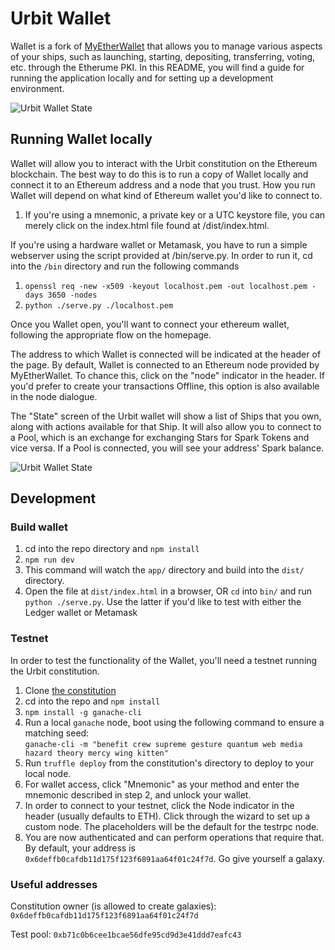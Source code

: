# Urbit Wallet

Wallet is a fork of [MyEtherWallet](https://www.MyEtherWallet.com) that allows 
you to manage various aspects of your ships, such as launching, starting, 
depositing, transferring, voting, etc. through the Etherume PKI. In this README, 
you will find a guide for running the application locally and for setting up a 
development environment.

![Urbit Wallet State](https://i.imgur.com/5GjDw5W.png)


## Running Wallet locally

Wallet will allow you to interact with the Urbit constitution on the Ethereum 
blockchain. The best way to do this is to run a copy of Wallet locally and connect 
it to an Ethereum address and a node that you trust. How you run Wallet will depend 
on what kind of Ethereum wallet you'd like to connect to.

1. If you're using a mnemonic, a private key or a UTC keystore file, you can merely 
click on the index.html file found at /dist/index.html.

If you're using a hardware wallet or Metamask, you have to run a simple webserver 
using the script provided at /bin/serve.py. In order to run it, cd into the `/bin` 
directory and run the following commands 

1. `openssl req -new -x509 -keyout localhost.pem -out localhost.pem -days 3650 -nodes`
2. `python ./serve.py ./localhost.pem`

Once you Wallet open, you'll want to connect your ethereum wallet, following the 
appropriate flow on the homepage.

The address to which Wallet is connected will be indicated at the header of the page. 
By default, Wallet is connected to an Ethereum node provided by MyEtherWallet. To 
chance this, click on the "node" indicator in the header. If you'd prefer to create 
your transactions Offline, this option is also available in the node dialogue.

The "State" screen of the Urbit wallet will show a list of Ships that you own, along 
with actions available for that Ship. It will also allow you to connect to a Pool, 
which is an exchange for exchanging Stars for Spark Tokens and vice versa. If a Pool 
is connected, you will see your address' Spark balance.

![Urbit Wallet State](https://i.imgur.com/5GjDw5W.png)


## Development

### Build wallet
1. cd into the repo directory and `npm install`
2. `npm run dev`
3. This command will watch the `app/` directory and build into the `dist/` directory.
4. Open the file at `dist/index.html` in a browser, OR `cd` into `bin/` and run `python ./serve.py`. Use the latter if you'd like to test with either the Ledger wallet or Metamask

### Testnet
In order to test the functionality of the Wallet, you'll need a testnet running the 
Urbit constitution.
1. Clone [the constitution](https://github.com/urbit/constitution)
2. cd into the repo and `npm install`
3. `npm install -g ganache-cli`
3. Run a local `ganache` node, boot using the following command to ensure a matching seed:  
   `ganache-cli -m "benefit crew supreme gesture quantum web media hazard theory mercy wing kitten"`
4. Run `truffle deploy` from the constitution's directory to deploy to your local node.
5. For wallet access, click "Mnemonic" as your method and enter the mnemonic described in step 2, and unlock your wallet.
6. In order to connect to your testnet, click the Node indicator in the header (usually defaults to ETH). Click through the wizard to set up a custom node. The placeholders will be the default for the testrpc node.
10. You are now authenticated and can perform operations that require that. By default, your address is `0x6deffb0cafdb11d175f123f6891aa64f01c24f7d`. Go give yourself a galaxy.

### Useful addresses
Constitution owner (is allowed to create galaxies): `0x6deffb0cafdb11d175f123f6891aa64f01c24f7d`

Test pool: `0xb71c0b6cee1bcae56dfe95cd9d3e41ddd7eafc43`



